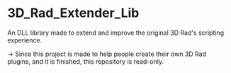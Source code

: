 # 3D_Rad_Extender_Lib
An DLL library made to extend and improve the original 3D Rad's scripting experience.

-> Since this project is made to help people create their own 3D Rad plugins, and it is finished, this repository is read-only.
